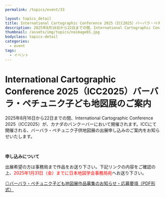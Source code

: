 ```yaml
---
permalink: /topics/event/33

layout: topics_detail
title: International Cartographic Conference 2025（ICC2025）バーバラ・ペチュニク子ども地図展のご案内
description: 2025年8月16日から22日までの間、International Cartographic Conference 2025（ICC2025）が、カナダのバンクーバーにおいて開催されます。
thumbnail: /assets/img/topics/noimage01.jpg
bodyclass: topics-detail
categories:
  - event
tags:
  - イベント
---
```


# International Cartographic Conference 2025（ICC2025）バーバラ・ペチュニク子ども地図展のご案内

2025年8月16日から22日までの間、International Cartographic Conference 2025（ICC2025）が、カナダのバンクーバーにおいて開催されます。ICCにて開催される、バーバラ・ペチュニク子供地図展の出展申し込みのご案内をお知らせいたします。

<br>

**申し込みについて**

出展希望の方は事務局まで作品をお送り下さい。下記リンクの内容をご確認の上、<font color="#ff0000">2025年1月31日（金）までに日本地図学会事務局宛</font>へお送り下さい。

[◎バーバラ・ペチュニク子ども地図展作品募集のお知らせ・応募要項（PDF形式）](../../archive/file/entry/iccBarbaraPetchenik2025.pdf)
